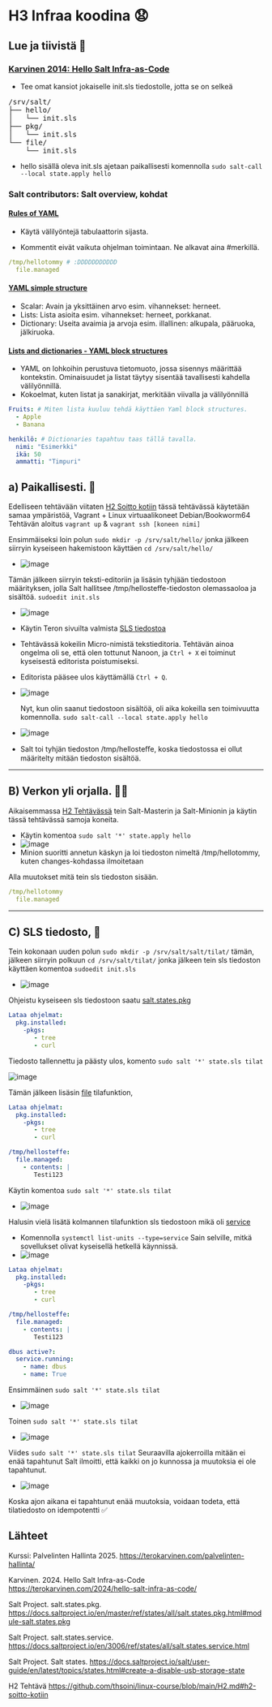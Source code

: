 # H3 Infraa koodina 😧

## Lue ja tiivistä 📖

### [Karvinen 2014: Hello Salt Infra-as-Code](https://terokarvinen.com/2024/hello-salt-infra-as-code/)

- Tee omat kansiot jokaiselle init.sls tiedostolle, jotta se on selkeä
<pre>
/srv/salt/
├── hello/
│   └── init.sls
├── pkg/
│   └── init.sls
└── file/
    └── init.sls
</pre>

- hello sisällä oleva init.sls ajetaan paikallisesti komennolla `sudo salt-call --local state.apply hello`


### Salt contributors: Salt overview, kohdat
#### [Rules of YAML](https://docs.saltproject.io/salt/user-guide/en/latest/topics/overview.html#rules-of-yaml)

- Käytä välilyöntejä tabulaattorin sijasta.

- Kommentit eivät vaikuta ohjelman toimintaan. Ne alkavat aina #merkillä.

```yaml
/tmp/hellotommy # :DDDDDDDDDDD 
  file.managed
```

#### [YAML simple structure](https://docs.saltproject.io/salt/user-guide/en/latest/topics/overview.html#yaml-simple-structure)
- Scalar: Avain ja yksittäinen arvo esim. vihannekset: herneet.
- Lists: Lista asioita esim. vihannekset: herneet, porkkanat.
- Dictionary: Useita avaimia ja arvoja esim. illallinen: alkupala, pääruoka, jälkiruoka.

#### [Lists and dictionaries - YAML block structures](https://docs.saltproject.io/salt/user-guide/en/latest/topics/overview.html#lists-and-dictionaries-yaml-block-structures)
- YAML on lohkoihin perustuva tietomuoto, jossa sisennys määrittää kontekstin. Ominaisuudet ja listat täytyy sisentää tavallisesti kahdella välilyönnillä.
- Kokoelmat, kuten listat ja sanakirjat, merkitään viivalla ja välilyönnillä 
```yaml
Fruits: # Miten lista kuuluu tehdä käyttäen Yaml block structures.
  - Apple
  - Banana
```

```yaml
henkilö: # Dictionaries tapahtuu taas tällä tavalla.
  nimi: "Esimerkki"
  ikä: 50
  ammatti: "Timpuri"
```

## a) Paikallisesti. 👨

Edelliseen tehtävään viitaten [H2 Soitto kotiin](https://github.com/thsoini/linux-course/blob/main/H2.md#h2-soitto-kotiin) tässä tehtävässä käytetään samaa ympäristöä, Vagrant + Linux virtuaalikoneet Debian/Bookworm64
Tehtävän aloitus `vagrant up` & `vagrant ssh [koneen nimi]`

Ensimmäiseksi loin polun `sudo mkdir -p /srv/salt/hello/` jonka jälkeen siirryin kyseiseen hakemistoon käyttäen `cd /srv/salt/hello/`
- ![image](https://github.com/user-attachments/assets/c8b98984-3f4c-4001-90f4-5c8da8fd1bb3)

Tämän jälkeen siirryin teksti-editoriin ja lisäsin tyhjään tiedostoon määrityksen, jolla Salt hallitsee /tmp/hellosteffe-tiedoston olemassaoloa ja sisältöä. `sudoedit init.sls`

- ![image](https://github.com/user-attachments/assets/b4bb5fc2-913f-456e-8e8b-610927af13b9)
-  Käytin Teron sivuilta valmista [SLS tiedostoa](https://terokarvinen.com/2024/hello-salt-infra-as-code/)

-  Tehtävässä kokeilin Micro-nimistä tekstieditoria. Tehtävän ainoa ongelma oli se, että olen tottunut Nanoon, ja `Ctrl + X` ei toiminut kyseisestä editorista poistumiseksi.
 -  Editorista pääsee ulos käyttämällä `Ctrl + Q`.
  
- ![image](https://github.com/user-attachments/assets/5e7fb63a-569f-4bde-8b8b-e98ec49446f7)

  Nyt, kun olin saanut tiedostoon sisältöä, oli aika kokeilla sen toimivuutta komennolla. `sudo salt-call --local state.apply hello`

- ![image](https://github.com/user-attachments/assets/b51ef1da-d74b-441e-8c62-eb002f90fc63)
- Salt toi tyhjän tiedoston /tmp/hellosteﬀe, koska tiedostossa ei ollut määritelty mitään tiedoston sisältöä.

---------------------------------------------------------------------------------------------------------------------

## B) Verkon yli orjalla. 🧙‍♂️

Aikaisemmassa [H2 Tehtävässä](https://github.com/thsoini/linux-course/blob/main/H2.md#c-kaksin-kaunihimpi-tee-kahden-linux-tietokoneen-verkko-vagrantilla-osoita-ett%C3%A4-koneet-voivat-pingata-toisiaan) tein Salt-Masterin ja Salt-Minionin ja käytin tässä tehtävässä samoja koneita.

- Käytin komentoa `sudo salt '*' state.apply hello`
- ![image](https://github.com/user-attachments/assets/460d07d2-a18c-42bf-ae07-6ea954dc94ff)
- Minion suoritti annetun käskyn ja loi tiedoston nimeltä /tmp/hellotommy, kuten changes-kohdassa ilmoitetaan

Alla muutokset mitä tein sls tiedoston sisään.

```yaml
/tmp/hellotommy
  file.managed
```

-------------------------------------------------------------------------------------------------------------------------------

## C) SLS tiedosto, 📁

Tein kokonaan uuden polun `sudo mkdir -p /srv/salt/salt/tilat/` tämän, jälkeen siirryin polkuun `cd /srv/salt/tilat/` jonka jälkeen tein sls tiedoston käyttäen komentoa `sudoedit init.sls` 
- ![image](https://github.com/user-attachments/assets/0a60db81-663d-4a3a-866c-c10b51dcb5cd)


Ohjeistu kyseiseen sls tiedostoon saatu [salt.states.pkg](https://docs.saltproject.io/en/master/ref/states/all/salt.states.pkg.html#module-salt.states.pkg)

```yaml
Lataa ohjelmat:
  pkg.installed:
    -pkgs:
       - tree
       - curl
```

Tiedosto tallennettu ja päästy ulos, komento `sudo salt '*' state.sls tilat`

![image](https://github.com/user-attachments/assets/26f30837-2487-4a79-856d-c7c464c32c57)

Tämän jälkeen lisäsin [file](https://docs.saltproject.io/salt/user-guide/en/latest/topics/states.html#create-a-disable-usb-storage-state) tilafunktion, 

```yaml
Lataa ohjelmat:
  pkg.installed:
    -pkgs:
       - tree
       - curl

/tmp/hellosteffe:
  file.managed:
    - contents: |
       Testi123
```

Käytin komentoa `sudo salt '*' state.sls tilat` 

- ![image](https://github.com/user-attachments/assets/0f208d93-47ed-4ae0-a510-9dcf552cc113)


Halusin vielä lisätä kolmannen tilafunktion sls tiedostoon mikä oli [service](https://docs.saltproject.io/en/3006/ref/states/all/salt.states.service.html) 
- Komennolla `systemctl list-units --type=service` Sain selville, mitkä sovellukset olivat kyseisellä hetkellä käynnissä.
- ![image](https://github.com/user-attachments/assets/653d9e7d-4113-4f3a-93df-af70f9e46f17)

```yaml
Lataa ohjelmat:
  pkg.installed:
    -pkgs:
       - tree
       - curl

/tmp/hellosteffe:
  file.managed:
    - contents: |
       Testi123

dbus active?:
  service.running:
    - name: dbus
    - name: True
```
Ensimmäinen `sudo salt '*' state.sls tilat`
- ![image](https://github.com/user-attachments/assets/04600193-bfb4-4719-9abf-4dd3489ffc1e)

Toinen `sudo salt '*' state.sls tilat`
- ![image](https://github.com/user-attachments/assets/89d52a10-78f8-45f8-b32b-ffa3aac4154a)

Viides `sudo salt '*' state.sls tilat` Seuraavilla ajokerroilla mitään ei enää tapahtunut Salt ilmoitti, että kaikki on jo kunnossa ja muutoksia ei ole tapahtunut.  
- ![image](https://github.com/user-attachments/assets/14415439-7b24-4b81-acbe-16073b7cb35c)

Koska ajon aikana ei tapahtunut enää muutoksia, voidaan todeta, että tilatiedosto on idempotentti ✅ 







## Lähteet 

Kurssi: Palvelinten Hallinta 2025. https://terokarvinen.com/palvelinten-hallinta/

Karvinen. 2024. Hello Salt Infra-as-Code https://terokarvinen.com/2024/hello-salt-infra-as-code/ 

Salt Project. salt.states.pkg. https://docs.saltproject.io/en/master/ref/states/all/salt.states.pkg.html#module-salt.states.pkg

Salt Project. salt.states.service. https://docs.saltproject.io/en/3006/ref/states/all/salt.states.service.html

Salt Project. Salt states. https://docs.saltproject.io/salt/user-guide/en/latest/topics/states.html#create-a-disable-usb-storage-state

H2 Tehtävä https://github.com/thsoini/linux-course/blob/main/H2.md#h2-soitto-kotiin

